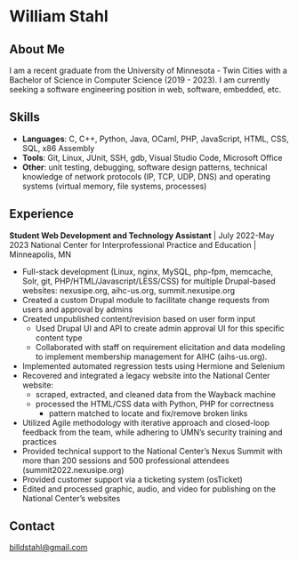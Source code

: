 # William Stahl

## About Me
I am a recent graduate from the University of Minnesota - Twin Cities with a Bachelor of Science in Computer Science (2019 - 2023). I am currently seeking a software engineering position in web, software, embedded, etc.

## Skills
- **Languages**: C, C++, Python, Java, OCaml, PHP, JavaScript, HTML, CSS, SQL, x86 Assembly
- **Tools**: Git, Linux, JUnit, SSH, gdb, Visual Studio Code, Microsoft Office
- **Other**: unit testing, debugging, software design patterns, technical knowledge of network protocols (IP, TCP, UDP, DNS) and operating systems (virtual memory, file systems, processes)


## Experience
**Student Web Development and Technology Assistant** | July 2022-May 2023
National Center for Interprofessional Practice and Education | Minneapolis, MN
- Full-stack development (Linux, nginx, MySQL, php-fpm, memcache, Solr, git,
PHP/HTML/Javascript/LESS/CSS) for multiple Drupal-based websites: nexusipe.org,
aihc-us.org, summit.nexusipe.org
- Created a custom Drupal module to facilitate change requests from users and approval by
admins
- Created unpublished content/revision based on user form input
   - Used Drupal UI and API to create admin approval UI for this specific content type
   - Collaborated with staff on requirement elicitation and data modeling to implement
membership management for AIHC (aihs-us.org).
- Implemented automated regression tests using Hermione and Selenium
- Recovered and integrated a legacy website into the National Center website:
   - scraped, extracted, and cleaned data from the Wayback machine
   - processed the HTML/CSS data with Python, PHP for correctness
      - pattern matched to locate and fix/remove broken links
- Utilized Agile methodology with iterative approach and closed-loop feedback from the team,
while adhering to UMN’s security training and practices
- Provided technical support to the National Center’s Nexus Summit with more than 200
sessions and 500 professional attendees (summit2022.nexusipe.org)
- Provided customer support via a ticketing system (osTicket)
- Edited and processed graphic, audio, and video for publishing on the National Center’s
websites

## Contact
billdstahl@gmail.com



<!---
Will-Stahl/Will-Stahl is a ✨ special ✨ repository because its `README.md` (this file) appears on your GitHub profile.
You can click the Preview link to take a look at your changes.
--->

